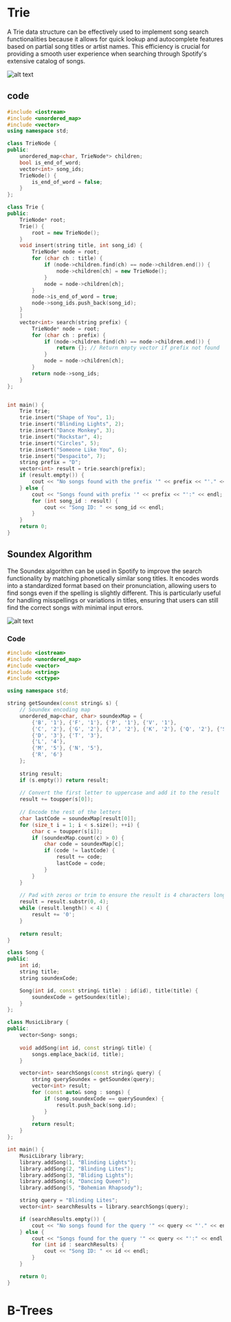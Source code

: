# Trie 
A Trie data structure can be effectively used to implement song search functionalities because it allows for quick lookup and autocomplete features based on partial song titles or artist names. This efficiency is crucial for providing a smooth user experience when searching through Spotify's extensive catalog of songs.

![alt text](https://miro.medium.com/v2/resize:fit:1400/1*aJxRGNYe52CE_bVRt0E1Eg.gif)

##  code

```cpp
#include <iostream>
#include <unordered_map>
#include <vector>
using namespace std;

class TrieNode {
public:
    unordered_map<char, TrieNode*> children;
    bool is_end_of_word;
    vector<int> song_ids; 
    TrieNode() {
        is_end_of_word = false;
    }
};

class Trie {
public:
    TrieNode* root;
    Trie() {
        root = new TrieNode();
    }
    void insert(string title, int song_id) {
        TrieNode* node = root;
        for (char ch : title) {
            if (node->children.find(ch) == node->children.end()) {
                node->children[ch] = new TrieNode();
            }
            node = node->children[ch];
        }
        node->is_end_of_word = true;
        node->song_ids.push_back(song_id);
    }
    ]
    vector<int> search(string prefix) {
        TrieNode* node = root;
        for (char ch : prefix) {
            if (node->children.find(ch) == node->children.end()) {
                return {}; // Return empty vector if prefix not found
            }
            node = node->children[ch];
        }
        return node->song_ids;
    }
};


int main() {
    Trie trie;
    trie.insert("Shape of You", 1);
    trie.insert("Blinding Lights", 2);
    trie.insert("Dance Monkey", 3);
    trie.insert("Rockstar", 4);
    trie.insert("Circles", 5);
    trie.insert("Someone Like You", 6);
    trie.insert("Despacito", 7);
    string prefix = "D";
    vector<int> result = trie.search(prefix);
    if (result.empty()) {
        cout << "No songs found with the prefix '" << prefix << "'." << endl;
    } else {
        cout << "Songs found with prefix '" << prefix << "':" << endl;
        for (int song_id : result) {
            cout << "Song ID: " << song_id << endl;
        }
    }
    return 0;
}

```

## Soundex Algorithm 
The Soundex algorithm can be used in Spotify to improve the search functionality by matching phonetically similar song titles. It encodes words into a standardized format based on their pronunciation, allowing users to find songs even if the spelling is slightly different. This is particularly useful for handling misspellings or variations in titles, ensuring that users can still find the correct songs with minimal input errors.

![alt text](https://ars.els-cdn.com/content/image/3-s2.0-B978012800537800003X-f03-04-9780128005378.jpg)

### Code

```cpp
#include <iostream>
#include <unordered_map>
#include <vector>
#include <string>
#include <cctype>

using namespace std;

string getSoundex(const string& s) {
    // Soundex encoding map
    unordered_map<char, char> soundexMap = {
        {'B', '1'}, {'F', '1'}, {'P', '1'}, {'V', '1'},
        {'C', '2'}, {'G', '2'}, {'J', '2'}, {'K', '2'}, {'Q', '2'}, {'S', '2'}, {'X', '2'}, {'Z', '2'},
        {'D', '3'}, {'T', '3'},
        {'L', '4'},
        {'M', '5'}, {'N', '5'},
        {'R', '6'}
    };
    
    string result;
    if (s.empty()) return result;
    
    // Convert the first letter to uppercase and add it to the result
    result += toupper(s[0]);
    
    // Encode the rest of the letters
    char lastCode = soundexMap[result[0]];
    for (size_t i = 1; i < s.size(); ++i) {
        char c = toupper(s[i]);
        if (soundexMap.count(c) > 0) {
            char code = soundexMap[c];
            if (code != lastCode) {
                result += code;
                lastCode = code;
            }
        }
    }
    
    // Pad with zeros or trim to ensure the result is 4 characters long
    result = result.substr(0, 4);
    while (result.length() < 4) {
        result += '0';
    }
    
    return result;
}

class Song {
public:
    int id;
    string title;
    string soundexCode;

    Song(int id, const string& title) : id(id), title(title) {
        soundexCode = getSoundex(title);
    }
};

class MusicLibrary {
public:
    vector<Song> songs;
    
    void addSong(int id, const string& title) {
        songs.emplace_back(id, title);
    }

    vector<int> searchSongs(const string& query) {
        string querySoundex = getSoundex(query);
        vector<int> result;
        for (const auto& song : songs) {
            if (song.soundexCode == querySoundex) {
                result.push_back(song.id);
            }
        }
        return result;
    }
};

int main() {
    MusicLibrary library;
    library.addSong(1, "Blinding Lights");
    library.addSong(2, "Blinding Lites");
    library.addSong(3, "Bliding Lights");
    library.addSong(4, "Dancing Queen");
    library.addSong(5, "Bohemian Rhapsody");

    string query = "Blinding Lites";
    vector<int> searchResults = library.searchSongs(query);

    if (searchResults.empty()) {
        cout << "No songs found for the query '" << query << "'." << endl;
    } else {
        cout << "Songs found for the query '" << query << "':" << endl;
        for (int id : searchResults) {
            cout << "Song ID: " << id << endl;
        }
    }

    return 0;
}

```
# B-Trees 
